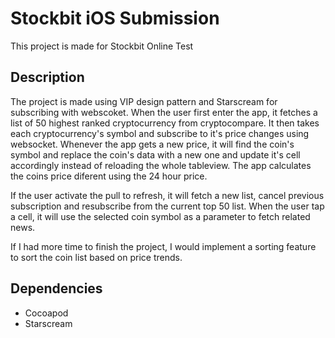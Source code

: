# Stockbit iOS Submission

This project is made for Stockbit Online Test

## Description

The project is made using VIP design pattern and Starscream for subscribing with webscoket. When the user first enter the app, it fetches a list of 
50 highest ranked cryptocurrency from cryptocompare. It then takes each cryptocurrency's symbol and subscribe to it's price changes using websocket. 
Whenever the app gets a new price, 
it will find the coin's symbol and replace the coin's data with a new one
and update it's cell accordingly instead of reloading the whole tableview. The app calculates the coins price diferent using the 24 hour price.


If the user activate the pull to refresh, it will fetch a new list, cancel previous subscription and resubscribe from the current top 50 list. 
When the user tap a cell, it will use the selected coin symbol as a parameter to fetch related news. 

If I had more time to finish the project, I would implement a sorting feature to sort the coin list based on price trends.

## Dependencies

* Cocoapod
* Starscream
